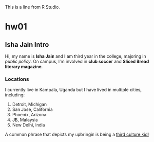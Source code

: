 This is a line from R Studio. 
# hw01
## Isha Jain Intro
Hi, my name is **Isha Jain** and I am third year in the college, majoring in *public policy*. On campus, I'm involved in **club soccer** and **Sliced Bread literary magazine**.
### Locations 
I currently live in Kampala, Uganda but I have lived in multiple cities, including:
1. Detroit, Michigan
2. San Jose, California
3. Phoenix, Arizona
4. JB, Malaysia
5. New Delhi, India

A common phrase that depicts my upbringin is being a [third culture kid!](https://www.cntraveler.com/story/for-third-culture-kids-travel-is-home?fbclid=IwAR3bhexCZCz9zTVT_om9_bl9WqRHm8gNOHZ4lFTbtW774q1HG6VrjmYj-VI)

